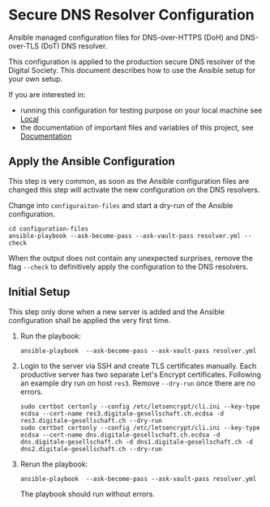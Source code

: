 # Secure DNS Resolver Configuration

Ansible managed configuration files for DNS-over-HTTPS (DoH) and DNS-over-TLS (DoT) DNS resolver.

This configuration is applied to the production secure DNS resolver of the Digital Society. This document describes how
to use the Ansible setup for your own setup.

If you are interested in:

- running this configuration for testing purpose on your local machine see [Local](LOCAL.md)
- the documentation of important files and variables of this project, see [Documentation](DOCUMENTATION.md)

## Apply the Ansible Configuration

This step is very common, as soon as the Ansible configuration files are changed this step will activate the new
configuration on the DNS resolvers.

Change into `configuraiton-files` and start a dry-run of the Ansible configuration.

```shell
cd configuration-files
ansible-playbook --ask-become-pass --ask-vault-pass resolver.yml --check
```

When the output does not contain any unexpected surprises, remove the flag `--check` to definitively apply the
configuration to the DNS resolvers.

## Initial Setup

This step only done when a new server is added and the Ansible configuration shall be applied the very first time.

1. Run the playbook:
   ```shell
   ansible-playbook  --ask-become-pass --ask-vault-pass resolver.yml
   ```
2. Login to the server via SSH and create TLS certificates manually. Each productive server has two separate Let's
   Encrypt certificates. Following an example dry run on host `res3`. Remove `--dry-run` once there are no errors.
   ```shell
   sudo certbot certonly --config /etc/letsencrypt/cli.ini --key-type ecdsa --cert-name res3.digitale-gesellschaft.ch.ecdsa -d res3.digitale-gesellschaft.ch --dry-run
   sudo certbot certonly --config /etc/letsencrypt/cli.ini --key-type ecdsa --cert-name dns.digitale-gesellschaft.ch.ecdsa -d dns.digitale-gesellschaft.ch -d dns1.digitale-gesellschaft.ch -d dns2.digitale-gesellschaft.ch --dry-run
   ```
3. Rerun the playbook:
   ```shell
   ansible-playbook  --ask-become-pass --ask-vault-pass resolver.yml
   ```
   The playbook should run without errors.
